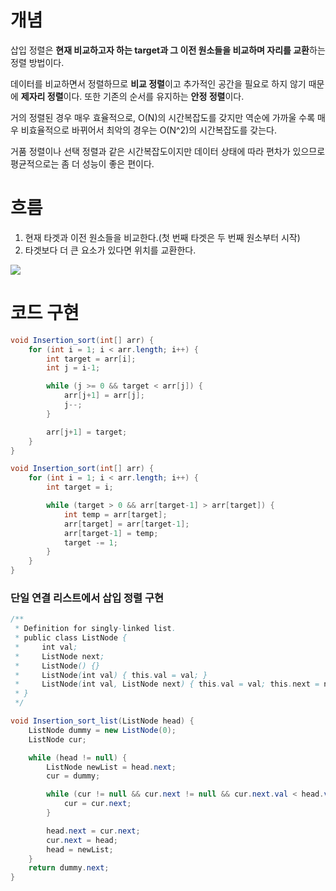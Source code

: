 # 개념

삽입 정렬은 **현재 비교하고자 하는 target과 그 이전 원소들을 비교하며 자리를 교환**하는 정렬 방법이다.

데이터를 비교하면서 정렬하므로 **비교 정렬**이고 추가적인 공간을 필요로 하지 않기 때문에 **제자리 정렬**이다. 또한 기존의 순서를 유지하는 **안정 정렬**이다.

거의 정렬된 경우 매우 효율적으로, O(N)의 시간복잡도를 갖지만 역순에 가까울 수록 매우 비효율적으로 바뀌어서 최악의 경우는 O(N^2)의 시간복잡도를 갖는다.

거품 정렬이나 선택 정렬과 같은 시간복잡도이지만 데이터 상태에 따라 편차가 있으므로 평균적으로는 좀 더 성능이 좋은 편이다.

# 흐름

1. 현재 타겟과 이전 원소들을 비교한다.(첫 번째 타겟은 두 번째 원소부터 시작)
2. 타겟보다 더 큰 요소가 있다면 위치를 교환한다.

![](https://img1.daumcdn.net/thumb/R1280x0/?scode=mtistory2&fname=https%3A%2F%2Fblog.kakaocdn.net%2Fdn%2FmnVOx%2Fbtsh2Gximaq%2FO2m6XBf4dtTZUeY6khOayK%2Fimg.png)


# 코드 구현

```java
void Insertion_sort(int[] arr) {
	for (int i = 1; i < arr.length; i++) {
		int target = arr[i];
		int j = i-1;

		while (j >= 0 && target < arr[j]) {
			arr[j+1] = arr[j];
			j--;
		}

		arr[j+1] = target;
	}
}
```


```java
void Insertion_sort(int[] arr) {
	for (int i = 1; i < arr.length; i++) {
		int target = i;

		while (target > 0 && arr[target-1] > arr[target]) {
			int temp = arr[target];
			arr[target] = arr[target-1];
			arr[target-1] = temp;
			target -= 1;
		}
	}
}
```


### 단일 연결 리스트에서 삽입 정렬 구현

```java
/**
 * Definition for singly-linked list.
 * public class ListNode {
 *     int val;
 *     ListNode next;
 *     ListNode() {}
 *     ListNode(int val) { this.val = val; }
 *     ListNode(int val, ListNode next) { this.val = val; this.next = next; }
 * }
 */

void Insertion_sort_list(ListNode head) {
	ListNode dummy = new ListNode(0);
	ListNode cur;

	while (head != null) {
		ListNode newList = head.next;
		cur = dummy;

		while (cur != null && cur.next != null && cur.next.val < head.val) {
			cur = cur.next;
		}

		head.next = cur.next;
		cur.next = head;
		head = newList;
	}
	return dummy.next;
}
```